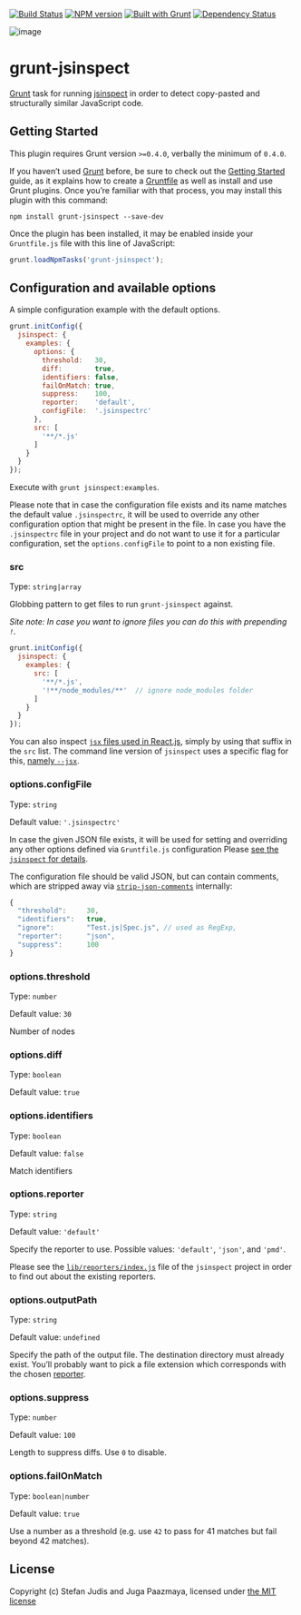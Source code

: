 [![Build Status](http://img.shields.io/travis/stefanjudis/grunt-jsinspect.svg)](https://travis-ci.org/stefanjudis/grunt-jsinspect)
[![NPM version](http://img.shields.io/npm/v/grunt-jsinspect.svg)](http://badge.fury.io/js/grunt-jsinspect)
[![Built with Grunt](https://cdn.gruntjs.com/builtwith.png)](http://gruntjs.com/)
[![Dependency Status](https://david-dm.org/stefanjudis/grunt-jsinspect.svg)](https://david-dm.org/stefanjudis/grunt-jsinspect)

![image](./logo.jpg)
# grunt-jsinspect

[Grunt](http://gruntjs.com/) task for running [jsinspect](https://github.com/danielstjules/jsinspect) in order to detect copy-pasted and structurally similar JavaScript code.


## Getting Started

This plugin requires Grunt version `>=0.4.0`, verbally the minimum of `0.4.0`.

If you haven’t used [Grunt](http://gruntjs.com/) before, be sure to check out the
[Getting Started](http://gruntjs.com/getting-started) guide, as it explains how to
create a [Gruntfile](http://gruntjs.com/sample-gruntfile) as well as install and
use Grunt plugins. Once you’re familiar with that process, you may install this
plugin with this command:

```shell
npm install grunt-jsinspect --save-dev
```

Once the plugin has been installed, it may be enabled inside your `Gruntfile.js`
file with this line of JavaScript:

```js
grunt.loadNpmTasks('grunt-jsinspect');
```

## Configuration and available options

A simple configuration example with the default options.

```js
grunt.initConfig({
  jsinspect: {
    examples: {
      options: {
        threshold:   30,
        diff:        true,
        identifiers: false,
        failOnMatch: true,
        suppress:    100,
        reporter:    'default',
        configFile:  '.jsinspectrc'
      },
      src: [
        '**/*.js'
      ]
    }
  }
});
```

Execute with `grunt jsinspect:examples`.

Please note that in case the configuration file exists and its name matches the default value
`.jsinspectrc`, it will be used to override any other configuration option that might be present
in the file.
In case you have the `.jsinspectrc` file in your project and do not want to use it for a particular
configuration, set the `options.configFile` to point to a non existing file.

### src

Type: `string|array`

Globbing pattern to get files to run `grunt-jsinspect` against.

*Site note: In case you want to ignore files you can do this with prepending `!`.*

```js
grunt.initConfig({
  jsinspect: {
    examples: {
      src: [
        '**/*.js',
        '!**/node_modules/**'  // ignore node_modules folder
      ]
    }
  }
});
```

You can also inspect [`jsx` files used in React.js](http://facebook.github.io/react/docs/jsx-in-depth.html),
simply by using that suffix in the `src` list.
The command line version of `jsinspect` uses a specific flag for this,
[namely `--jsx`](https://github.com/danielstjules/jsinspect#usage).


### options.configFile

Type: `string`

Default value: `'.jsinspectrc'`

In case the given JSON file exists, it will be used for setting and overriding any
other options defined via `Gruntfile.js` configuration
Please [see the `jsinspect` for details](https://github.com/danielstjules/jsinspect#usage).

The configuration file should be valid JSON, but can contain comments, which are stripped away via
[`strip-json-comments`](https://www.npmjs.com/package/strip-json-comments) internally:

```js
{
  "threshold":     30,
  "identifiers":   true,
  "ignore":        "Test.js|Spec.js", // used as RegExp,
  "reporter":      "json",
  "suppress":      100
}
```


### options.threshold

Type: `number`

Default value: `30`

Number of nodes


### options.diff

Type: `boolean`

Default value: `true`


### options.identifiers

Type: `boolean`

Default value: `false`

Match identifiers


### options.reporter

Type: `string`

Default value: `'default'`

Specify the reporter to use.
Possible values: `'default'`, `'json'`, and `'pmd'`.

Please see the
[`lib/reporters/index.js`](https://github.com/danielstjules/jsinspect/blob/master/lib/reporters/index.js)
file of the `jsinspect` project in order to find out about the existing reporters.


### options.outputPath

Type: `string`

Default value: `undefined`

Specify the path of the output file.
The destination directory must already exist.
You’ll probably want to pick a file extension which corresponds with the chosen [reporter](#reporter).


### options.suppress

Type: `number`

Default value: `100`

Length to suppress diffs.
Use `0` to disable.


### options.failOnMatch

Type: `boolean|number`

Default value: `true`

Use a number as a threshold (e.g. use `42` to pass for 41 matches but fail beyond 42 matches).


## License

Copyright (c) Stefan Judis and Juga Paazmaya, licensed under [the MIT license](LICENSE-MIT)

